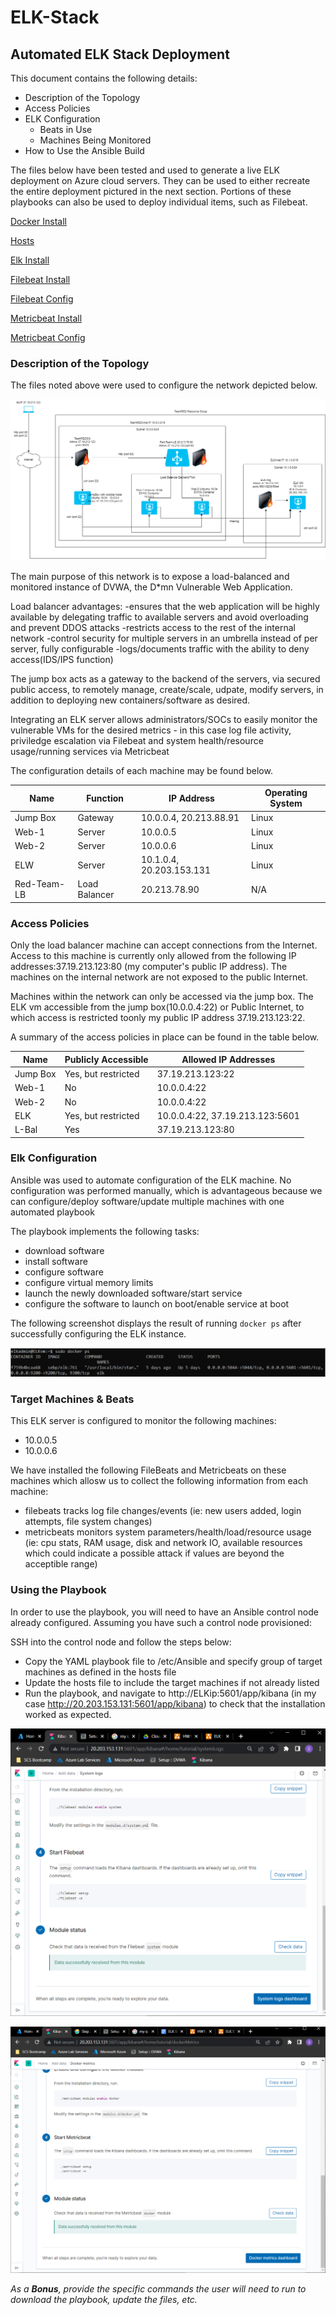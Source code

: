# ELK-Stack

## Automated ELK Stack Deployment

This document contains the following details:
- Description of the Topology
- Access Policies
- ELK Configuration
  - Beats in Use
  - Machines Being Monitored
- How to Use the Ansible Build


The files below have been tested and used to generate a live ELK deployment on Azure cloud servers. They can be used to either recreate the entire deployment pictured in the next section. Portions of these playbooks can also be used to deploy individual items, such as Filebeat.

[Docker Install](Ansible/pentest.yml)

[Hosts](Ansible/hosts)

[Elk Install](Ansible/install-EKL.yml)

[Filebeat Install](Ansible/filebeat-playbook.yml)

[Filebeat Config](Ansible/filebeat-config.yml)

[Metricbeat Install](Ansible/metricbeat-playbook.yml)

[Metricbeat Config](Ansible/metricbeat-config.yml)


### Description of the Topology

The files noted above were used to configure the network depicted below.

![Elk Stack Network Diagram](Diagrams/ELK-Stack-Net-Diagam.drawio.png)

The main purpose of this network is to expose a load-balanced and monitored instance of DVWA, the D*mn Vulnerable Web Application.

Load balancer advantages:
 -ensures that the web application will be highly available by delegating traffic to available servers and avoid         overloading and prevent DDOS attacks 
 -restricts access to the rest of the internal network
 -control security for multiple servers in an umbrella instead of per server, fully configurable
 -logs/documents traffic with the ability to deny access(IDS/IPS function)

The jump box acts as a gateway to the backend of the servers, via secured public access, to remotely manage, create/scale, udpate, modify servers, in addition to deploying new containers/software as desired.

Integrating an ELK server allows administrators/SOCs to easily monitor the vulnerable VMs for the desired metrics - in this case log file activity, priviledge escalation via Filebeat and system health/resource usage/running services via Metricbeat

The configuration details of each machine may be found below.

| Name        | Function      | IP Address               | Operating System |
|-------------|---------------|--------------------------|------------------|
| Jump Box    | Gateway       | 10.0.0.4, 20.213.88.91   | Linux            |
| Web-1       | Server        | 10.0.0.5                 | Linux            |
| Web-2       | Server        | 10.0.0.6                 | Linux            |
| ELW         | Server        | 10.1.0.4, 20.203.153.131 | Linux            |
| Red-Team-LB | Load Balancer | 20.213.78.90             | N/A              |

### Access Policies
 

Only the load balancer machine can accept connections from the Internet. Access to this machine is currently only allowed from the following IP addresses:37.19.213.123:80 (my computer's public IP address). The machines on the internal network are not exposed to the public Internet.

Machines within the network can only be accessed via the jump box. The ELK vm accessible from the jump box(10.0.0.4:22) or Public Internet, to which access is restricted toonly my public IP address 37.19.213.123:22.

A summary of the access policies in place can be found in the table below.

| Name     | Publicly Accessible | Allowed IP Addresses            |
|----------|---------------------|---------------------------------|
| Jump Box | Yes, but restricted | 37.19.213.123:22                |
| Web-1    | No                  | 10.0.0.4:22                     |
| Web-2    | No                  | 10.0.0.4:22                     |
| ELK      | Yes, but restricted | 10.0.0.4:22, 37.19.213.123:5601 |
| L-Bal    | Yes                 | 37.19.213.123:80                |

### Elk Configuration

Ansible was used to automate configuration of the ELK machine. No configuration was performed manually, which is advantageous because we can configure/deploy software/update multiple machines with one automated playbook

The playbook implements the following tasks:
- download software
- install software
- configure software
- configure virtual memory limits
- launch the newly downloaded software/start service
- configure the software to launch on boot/enable service at boot

The following screenshot displays the result of running `docker ps` after successfully configuring the ELK instance.

![Docker-PS](Diagrams/RunningElkContainer.PNG)

### Target Machines & Beats
This ELK server is configured to monitor the following machines:
- 10.0.0.5
- 10.0.0.6

We have installed the following FileBeats and Metricbeats on these machines which allosw us to collect the following information from each machine:
- filebeats tracks log file changes/events (ie: new users added, login attempts, file system changes)
- metricbeats monitors system parameters/health/load/resource usage  (ie: cpu stats, RAM usage, disk and network IO, available resources which could indicate a possible attack if values are beyond the acceptible range)

### Using the Playbook
In order to use the playbook, you will need to have an Ansible control node already configured. Assuming you have such a control node provisioned: 

SSH into the control node and follow the steps below:
- Copy the YAML playbook file to /etc/Ansible and specify group of target machines as defined in the hosts file
- Update the hosts file to include the target machines if not already listed
- Run the playbook, and navigate to http://ELKip:5601/app/kibana (in my case http://20.203.153.131:5601/app/kibana) to check that the installation worked as expected.

![Filebeat Successful](/Ansible/filebeatsuccess.png)

![Metricbeat Successful](/Ansible/metricbeatsuccess.png)

_As a **Bonus**, provide the specific commands the user will need to run to download the playbook, update the files, etc._
